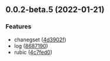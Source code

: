 ## 0.0.2-beta.5 (2022-01-21)

### Features

- chanegset ([4d3902f](https://github.com/JasKang/rubic/commit/4d3902fe20288ea3211989b9e12a1e06210d4b50))
- log ([8687190](https://github.com/JasKang/rubic/commit/8687190845792ad1f7e00e297698da9914fa7cf5))
- rubic ([4c7fed0](https://github.com/JasKang/rubic/commit/4c7fed030445c8fbe7617d780edb0cc1825e65a4))
